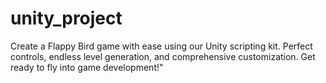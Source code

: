 # unity_project
Create a Flappy Bird game with ease using our Unity scripting kit. Perfect controls, endless level generation, and comprehensive customization. Get ready to fly into game development!"
